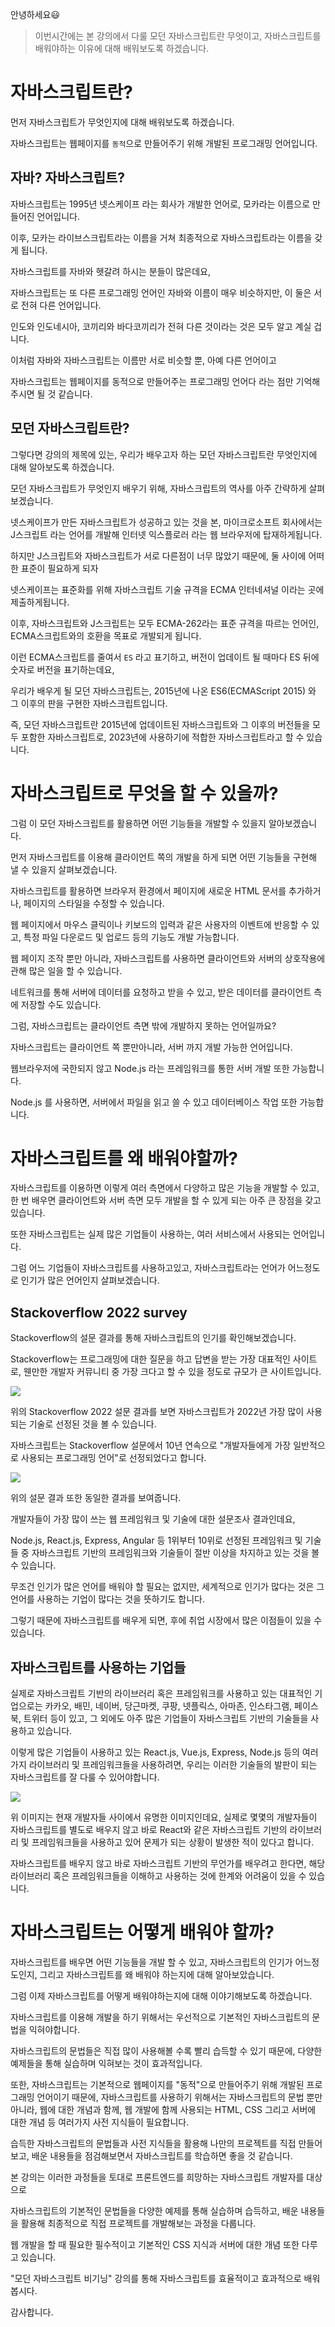 안녕하세요😃

> 이번시간에는 본 강의에서 다룰 모던 자바스크립트란 무엇이고, 자바스크립트를 배워야하는 이유에 대해 배워보도록 하겠습니다.

# 자바스크립트란?

먼저 자바스크립트가 무엇인지에 대해 배워보도록 하겠습니다.

자바스크립트는 웹페이지를 `동적`으로 만들어주기 위해 개발된 프로그래밍 언어입니다.

## 자바? 자바스크립트?

자바스크립트는 1995년 넷스케이프 라는 회사가 개발한 언어로, 모카라는 이름으로 만들어진 언어입니다.

이후, 모카는 라이브스크립트라는 이름을 거쳐 최종적으로 자바스크립트라는 이름을 갖게 됩니다.

자바스크립트를 자바와 헷갈려 하시는 분들이 많은데요,

자바스크립트는 또 다른 프로그래밍 언어인 자바와 이름이 매우 비슷하지만, 이 둘은 서로 전혀 다른 언어입니다.

인도와 인도네시아, 코끼리와 바다코끼리가 전혀 다른 것이라는 것은 모두 알고 계실 겁니다.

이처럼 자바와 자바스크립트는 이름만 서로 비슷할 뿐, 아예 다른 언어이고

자바스크립트는 웹페이지를 동적으로 만들어주는 프로그래밍 언어다 라는 점만 기억해주시면 될 것 같습니다.

## 모던 자바스크립트란?

그렇다면 강의의 제목에 있는, 우리가 배우고자 하는 모던 자바스크립트란 무엇인지에 대해 알아보도록 하겠습니다.

모던 자바스크립트가 무엇인지 배우기 위해, 자바스크립트의 역사를 아주 간략하게 살펴보겠습니다.

넷스케이프가 만든 자바스크립트가 성공하고 있는 것을 본, 마이크로소프트 회사에서는 J스크립트 라는 언어를 개발해 인터넷 익스플로러 라는 웹 브라우저에 탑재하게됩니다.

하지만 J스크립트와 자바스크립트가 서로 다른점이 너무 많았기 때문에, 둘 사이에 어떠한 표준이 필요하게 되자

넷스케이프는 표준화를 위해 자바스크립트 기술 규격을 ECMA 인터네셔널 이라는 곳에 제출하게됩니다.

이후, 자바스크립트와 J스크립트는 모두 ECMA-262라는 표준 규격을 따르는 언어인, ECMA스크립트와의 호환을 목표로 개발되게 됩니다.

이런 ECMA스크립트를 줄여서 `ES` 라고 표기하고, 버전이 업데이트 될 때마다 ES 뒤에 숫자로 버전을 표기하는데요,

우리가 배우게 될 모던 자바스크립트는, 2015년에 나온 ES6(ECMAScript 2015) 와 그 이후의 판을 구현한 자바스크립트입니다.

즉, 모던 자바스크립트란 2015년에 업데이트된 자바스크립트와 그 이후의 버전들을 모두 포함한 자바스크립트로, 2023년에 사용하기에 적합한 자바스크립트라고 할 수 있습니다.

# 자바스크립트로 무엇을 할 수 있을까?

그럼 이 모던 자바스크립트를 활용하면 어떤 기능들을 개발할 수 있을지 알아보겠습니다.

먼저 자바스크립트를 이용해 클라이언트 쪽의 개발을 하게 되면 어떤 기능들을 구현해 낼 수 있을지 살펴보겠습니다.

자바스크립트를 활용하면 브라우저 환경에서 페이지에 새로운 HTML 문서를 추가하거나, 페이지의 스타일을 수정할 수 있습니다.

웹 페이지에서 마우스 클릭이나 키보드의 입력과 같은 사용자의 이벤트에 반응할 수 있고, 특정 파일 다운로드 및 업로드 등의 기능도 개발 가능합니다.

웹 페이지 조작 뿐만 아니라, 자바스크립트를 사용하면 클라이언트와 서버의 상호작용에 관해 많은 일을 할 수 있습니다.

네트워크를 통해 서버에 데이터를 요청하고 받을 수 있고, 받은 데이터를 클라이언트 측에 저장할 수도 있습니다.

그럼, 자바스크립트는 클라이언트 측면 밖에 개발하지 못하는 언어일까요?

자바스크립트는 클라이언트 쪽 뿐만아니라, 서버 까지 개발 가능한 언어입니다.

웹브라우저에 국한되지 않고 Node.js 라는 프레임워크를 통한 서버 개발 또한 가능합니다.

Node.js 를 사용하면, 서버에서 파일을 읽고 쓸 수 있고 데이터베이스 작업 또한 가능합니다.

# 자바스크립트를 왜 배워야할까?

자바스크립트를 이용하면 이렇게 여러 측면에서 다양하고 많은 기능을 개발할 수 있고, 한 번 배우면 클라이언트와 서버 측면 모두 개발을 할 수 있게 되는 아주 큰 장점을 갖고있습니다.

또한 자바스크립트는 실제 많은 기업들이 사용하는, 여러 서비스에서 사용되는 언어입니다.

그럼 어느 기업들이 자바스크립트를 사용하고있고, 자바스크립트라는 언어가 어느정도로 인기가 많은 언어인지 살펴보겠습니다.

## Stackoverflow 2022 survey

Stackoverflow의 설문 결과를 통해 자바스크립트의 인기를 확인해보겠습니다.

Stackoverflow는 프로그래밍에 대한 질문을 하고 답변을 받는 가장 대표적인 사이트로, 웬만한 개발자 커뮤니티 중 가장 크다고 할 수 있을 정도로 규모가 큰 사이트입니다.

![](https://velog.velcdn.com/images/hbin12212/post/894d8414-9314-42a6-bf03-ea50765d8026/image.png)

위의 Stackoverflow 2022 설문 결과를 보면 자바스크립트가 2022년 가장 많이 사용되는 기술로 선정된 것을 볼 수 있습니다.

자바스크립트는 Stackoverflow 설문에서 10년 연속으로 "개발자들에게 가장 일반적으로 사용되는 프로그래밍 언어"로 선정되었다고 합니다.

![](https://velog.velcdn.com/images/hbin12212/post/7ed4ec77-4694-4fd1-9bc2-c4d9c41c5a32/image.png)

위의 설문 결과 또한 동일한 결과를 보여줍니다.

개발자들이 가장 많이 쓰는 웹 프레임워크 및 기술에 대한 설문조사 결과인데요,

Node.js, React.js, Express, Angular 등 1위부터 10위로 선정된 프레임워크 및 기술 들 중 자바스크립트 기반의 프레임워크와 기술들이 절반 이상을 차지하고 있는 것을 볼 수 있습니다.

무조건 인기가 많은 언어를 배워야 할 필요는 없지만, 세계적으로 인기가 많다는 것은 그 언어를 사용하는 기업이 많다는 것을 뜻하기도 합니다.

그렇기 때문에 자바스크립트를 배우게 되면, 후에 취업 시장에서 많은 이점들이 있을 수 있습니다.

## 자바스크립트를 사용하는 기업들

실제로 자바스크립트 기반의 라이브러리 혹은 프레임워크를 사용하고 있는 대표적인 기업으로는 카카오, 배민, 네이버, 당근마켓, 쿠팡, 넷플릭스, 아마존, 인스타그램, 페이스북, 트위터 등이 있고, 그 외에도 아주 많은 기업들이 자바스크립트 기반의 기술들을 사용하고 있습니다.

이렇게 많은 기업들이 사용하고 있는 React.js, Vue.js, Express, Node.js 등의 여러가지 라이브러리 및 프레임워크들을 사용하려면, 우리는 이러한 기술들의 발판이 되는 자바스크립트를 잘 다룰 수 있어야합니다.

![](https://velog.velcdn.com/images/hbin12212/post/971f526b-d909-4e4b-9f47-92e196161068/image.png)

위 이미지는 현재 개발자들 사이에서 유명한 이미지인데요, 실제로 몇몇의 개발자들이 자바스크립트를 별도로 배우지 않고 바로 React와 같은 자바스크립트 기반의 라이브러리 및 프레임워크들을 사용하고 있어 문제가 되는 상황이 발생한 적이 있다고 합니다.

자바스크립트를 배우지 않고 바로 자바스크립트 기반의 무언가를 배우려고 한다면, 해당 라이브러리 혹은 프레임워크들을 이해하고 사용하는 것에 한계와 어려움이 있을 수 있습니다.

# 자바스크립트는 어떻게 배워야 할까?

자바스크립트를 배우면 어떤 기능들을 개발 할 수 있고, 자바스크립트의 인기가 어느정도인지, 그리고 자바스크립트를 왜 배워야 하는지에 대해 알아보았습니다.

그럼 이제 자바스크립트를 어떻게 배워야하는지에 대해 이야기해보도록 하겠습니다.

자바스크립트를 이용해 개발을 하기 위해서는 우선적으로 기본적인 자바스크립트의 문법을 익혀야합니다.

자바스크립트의 문법들은 직접 많이 사용해볼 수록 빨리 습득할 수 있기 때문에, 다양한 예제들을 통해 실습하며 익혀보는 것이 효과적입니다.

또한, 자바스크립트는 기본적으로 웹페이지를 "동적"으로 만들어주기 위해 개발된 프로그래밍 언어이기 때문에,
자바스크립트를 사용하기 위해서는 자바스크립트의 문법 뿐만아니라, 웹에 대한 개념과 함께, 웹 개발에 함께 사용되는 HTML, CSS 그리고 서버에 대한 개념 등 여러가지 사전 지식들이 필요합니다.

습득한 자바스크립트의 문법들과 사전 지식들을 활용해 나만의 프로젝트를 직접 만들어 보고, 배운 내용들을 점검해보면서 자바스크립트를 학습하면 좋을 것 같습니다.

본 강의는 이러한 과정들을 토대로 프론트엔드를 희망하는 자바스크립트 개발자를 대상으로

자바스크립트의 기본적인 문법들을 다양한 예제를 통해 실습하며 습득하고, 배운 내용들을 활용해 최종적으로 직접 프로젝트를 개발해보는 과정을 다룹니다.

웹 개발을 할 때 필요한 필수적이고 기본적인 CSS 지식과 서버에 대한 개념 또한 다루고 있습니다.

"모던 자바스크립트 비기닝" 강의를 통해 자바스크립트를 효율적이고 효과적으로 배워봅시다.

감사합니다.
